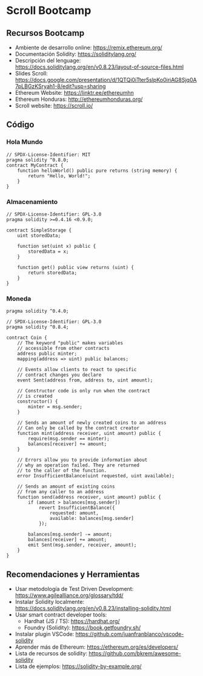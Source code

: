 # Scroll Bootcamp

## Recursos Bootcamp
- Ambiente de desarrollo online: https://remix.ethereum.org/
- Documentación Solidity: https://soliditylang.org/
- Descripción del lenguage: https://docs.soliditylang.org/en/v0.8.23/layout-of-source-files.html
- Slides Scroll: https://docs.google.com/presentation/d/1QTQi0iTter5slpKo0iriAG8Sjq0A7pLBGzKSryah1-8/edit?usp=sharing
- Ethereum Website: https://linktr.ee/ethereumhn
- Ethereum Honduras: http://ethereumhonduras.org/
- Scroll website: https://scroll.io/

## Código

### Hola Mundo

```solidity
// SPDX-License-Identifier: MIT
pragma solidity ^0.8.0;
contract MyContract {
    function helloWorld() public pure returns (string memory) {
        return "Hello, World!";
    }
}
```

### Almacenamiento
```solidity
// SPDX-License-Identifier: GPL-3.0
pragma solidity >=0.4.16 <0.9.0;

contract SimpleStorage {
    uint storedData;

    function set(uint x) public {
        storedData = x;
    }

    function get() public view returns (uint) {
        return storedData;
    }
}
```

### Moneda

```solidity
pragma solidity ^0.4.0;

// SPDX-License-Identifier: GPL-3.0
pragma solidity ^0.8.4;

contract Coin {
    // The keyword "public" makes variables
    // accessible from other contracts
    address public minter;
    mapping(address => uint) public balances;

    // Events allow clients to react to specific
    // contract changes you declare
    event Sent(address from, address to, uint amount);

    // Constructor code is only run when the contract
    // is created
    constructor() {
        minter = msg.sender;
    }

    // Sends an amount of newly created coins to an address
    // Can only be called by the contract creator
    function mint(address receiver, uint amount) public {
        require(msg.sender == minter);
        balances[receiver] += amount;
    }

    // Errors allow you to provide information about
    // why an operation failed. They are returned
    // to the caller of the function.
    error InsufficientBalance(uint requested, uint available);

    // Sends an amount of existing coins
    // from any caller to an address
    function send(address receiver, uint amount) public {
        if (amount > balances[msg.sender])
            revert InsufficientBalance({
                requested: amount,
                available: balances[msg.sender]
            });

        balances[msg.sender] -= amount;
        balances[receiver] += amount;
        emit Sent(msg.sender, receiver, amount);
    }
}
```

## Recomendaciones y Herramientas
- Usar metodología de Test Driven Development: https://www.agilealliance.org/glossary/tdd/
- Instalar Solidity localmente: https://docs.soliditylang.org/en/v0.8.23/installing-solidity.html
- Usar smart contract developer tools:
    - Hardhat (JS / TS): https://hardhat.org/
    - Foundry (Solidity): https://book.getfoundry.sh/
- Instalar plugin VSCode: https://github.com/juanfranblanco/vscode-solidity
- Aprender más de Ethereum: https://ethereum.org/es/developers/
- Lista de recursos de solidity: https://github.com/bkrem/awesome-solidity
- Lista de ejemplos: https://solidity-by-example.org/
